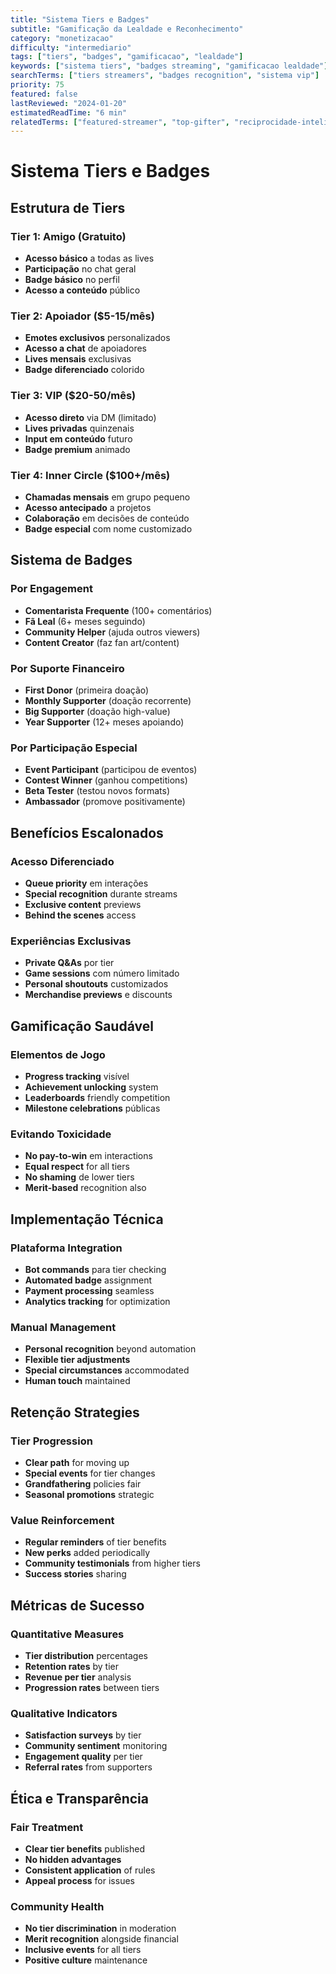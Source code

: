 ```yaml
---
title: "Sistema Tiers e Badges"
subtitle: "Gamificação da Lealdade e Reconhecimento"
category: "monetizacao"
difficulty: "intermediario"
tags: ["tiers", "badges", "gamificacao", "lealdade"]
keywords: ["sistema tiers", "badges streaming", "gamificacao lealdade"]
searchTerms: ["tiers streamers", "badges recognition", "sistema vip"]
priority: 75
featured: false
lastReviewed: "2024-01-20"
estimatedReadTime: "6 min"
relatedTerms: ["featured-streamer", "top-gifter", "reciprocidade-inteligente"]
---
```


# Sistema Tiers e Badges

## Estrutura de Tiers

### Tier 1: Amigo (Gratuito)
- **Acesso básico** a todas as lives
- **Participação** no chat geral
- **Badge básico** no perfil
- **Acesso a conteúdo** público

### Tier 2: Apoiador ($5-15/mês)
- **Emotes exclusivos** personalizados
- **Acesso a chat** de apoiadores
- **Lives mensais** exclusivas
- **Badge diferenciado** colorido

### Tier 3: VIP ($20-50/mês)
- **Acesso direto** via DM (limitado)
- **Lives privadas** quinzenais
- **Input em conteúdo** futuro
- **Badge premium** animado

### Tier 4: Inner Circle ($100+/mês)
- **Chamadas mensais** em grupo pequeno
- **Acesso antecipado** a projetos
- **Colaboração** em decisões de conteúdo
- **Badge especial** com nome customizado

## Sistema de Badges

### Por Engagement
- **Comentarista Frequente** (100+ comentários)
- **Fã Leal** (6+ meses seguindo)
- **Community Helper** (ajuda outros viewers)
- **Content Creator** (faz fan art/content)

### Por Suporte Financeiro
- **First Donor** (primeira doação)
- **Monthly Supporter** (doação recorrente)
- **Big Supporter** (doação high-value)
- **Year Supporter** (12+ meses apoiando)

### Por Participação Especial
- **Event Participant** (participou de eventos)
- **Contest Winner** (ganhou competitions)
- **Beta Tester** (testou novos formats)
- **Ambassador** (promove positivamente)

## Benefícios Escalonados

### Acesso Diferenciado
- **Queue priority** em interações
- **Special recognition** durante streams
- **Exclusive content** previews
- **Behind the scenes** access

### Experiências Exclusivas
- **Private Q&As** por tier
- **Game sessions** com número limitado
- **Personal shoutouts** customizados
- **Merchandise previews** e discounts

## Gamificação Saudável

### Elementos de Jogo
- **Progress tracking** visível
- **Achievement unlocking** system
- **Leaderboards** friendly competition
- **Milestone celebrations** públicas

### Evitando Toxicidade
- **No pay-to-win** em interactions
- **Equal respect** for all tiers
- **No shaming** de lower tiers
- **Merit-based** recognition also

## Implementação Técnica

### Plataforma Integration
- **Bot commands** para tier checking
- **Automated badge** assignment
- **Payment processing** seamless
- **Analytics tracking** for optimization

### Manual Management
- **Personal recognition** beyond automation
- **Flexible tier adjustments**
- **Special circumstances** accommodated
- **Human touch** maintained

## Retenção Strategies

### Tier Progression
- **Clear path** for moving up
- **Special events** for tier changes
- **Grandfathering** policies fair
- **Seasonal promotions** strategic

### Value Reinforcement
- **Regular reminders** of tier benefits
- **New perks** added periodically
- **Community testimonials** from higher tiers
- **Success stories** sharing

## Métricas de Sucesso

### Quantitative Measures
- **Tier distribution** percentages
- **Retention rates** by tier
- **Revenue per tier** analysis
- **Progression rates** between tiers

### Qualitative Indicators
- **Satisfaction surveys** by tier
- **Community sentiment** monitoring
- **Engagement quality** per tier
- **Referral rates** from supporters

## Ética e Transparência

### Fair Treatment
- **Clear tier benefits** published
- **No hidden advantages**
- **Consistent application** of rules
- **Appeal process** for issues

### Community Health
- **No tier discrimination** in moderation
- **Merit recognition** alongside financial
- **Inclusive events** for all tiers
- **Positive culture** maintenance